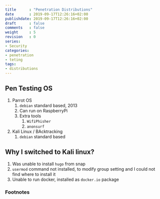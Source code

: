 ```yaml
---
title      : "Penetration Distributions"
date       : 2019-09-17T12:26:16+02:00
publishdate: 2019-09-17T12:26:16+02:00
draft      : false
comments   : false
weight     : 5
revision   : 0
series:
- Security
categories:
- penetration
- teting
tags:
- distributions
---
```


## Pen Testing OS

1. Parrot OS
   1. `debian` standard based, 2013
   2. Can run on RaspberryPi
   3. Extra tools
      1. `WifiPhisher`
      2. `anonsurf`
2. Kali Linux / BAcktracking
   1. `debian` standard based

<!-- more -->
## Why I switched to Kali linux?

1. Was unable to install `hugo` from snap
2. `usermod` command not installed, to modify group setting and I could not find where to install it
3. Unable to run docker, installed as `docker.io` package

### Footnotes

[^1]:
[^2]:
